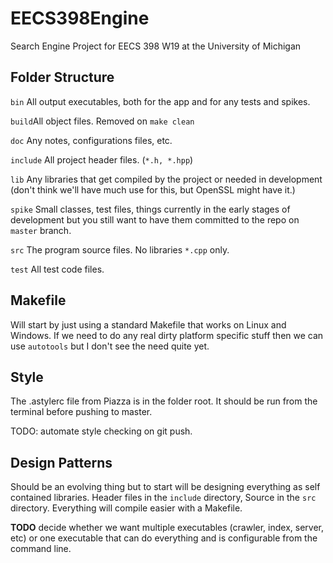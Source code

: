 # EECS398Engine
Search Engine Project for EECS 398 W19 at the University of Michigan

## Folder Structure

`bin` All output executables, both for the app and for any tests and spikes.

`build`All object files. Removed on `make clean`

`doc` Any notes, configurations files, etc.

`include` All project header files. (`*.h, *.hpp`)

`lib` Any libraries that get compiled by the project or needed in development (don't think we'll have much use for this, but OpenSSL might have it.)

`spike` Small classes, test files, things currently in the early stages of development but you still want to have them committed to the repo on `master` branch.

`src` The program source files. No libraries `*.cpp` only.

`test` All test code files.


## Makefile

Will start by just using a standard Makefile that works on Linux and Windows. If we need to do any real dirty platform specific stuff then we can use `autotools` but I don't see the need quite yet.

## Style

The .astylerc file from Piazza is in the folder root. It should be run from the terminal before pushing to master.

TODO: automate style checking on git push.

## Design Patterns

Should be an evolving thing but to start will be designing everything as self contained libraries. Header files in the `include` directory, Source in the `src` directory. Everything will compile easier with a Makefile.

**TODO** decide whether we want multiple executables (crawler, index, server, etc) or one executable that can do everything and is configurable from the command line.

